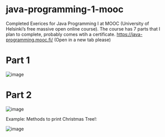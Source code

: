 # java-programming-1-mooc
 Completed Exerices for Java Programming I at MOOC (University of Helsinki’s free massive open online course).  The course has 7 parts that I plan to complete, probably comes wtih a certificate. 
 https://java-programming.mooc.fi/ (Open in a new tab please)

# Part 1
![image](https://user-images.githubusercontent.com/47803678/170863408-e398b314-835c-435f-a1d8-2949084e4ef4.png)

# Part 2
![image](https://user-images.githubusercontent.com/47803678/170863425-623de261-a771-4bb6-847b-4ed64a3c116c.png)

Example: Methods to print Christmas Tree!:

![image](https://user-images.githubusercontent.com/47803678/170863454-bb690157-3c26-4f66-a557-04252810dca6.png)
